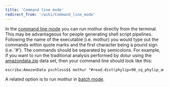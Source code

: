 ```yaml
---
title: 'Command line mode'
redirect_from: '/wiki/Command_line_mode'
---
```

In the [command line mode](command_line_mode) you can run
mothur directly from the terminal. This may be advantageous for people
generating shell script pipelines. Following the name of the executable
(i.e. mothur) you would type out the commands within quote marks and the
first character being a pound sign (i.e. \'\#\'). The commands should be
separated by semicolons. For example, if you want to run the traditional
analysis performed by dotur using the
[amazondata.zip](https://mothur.s3.us-east-2.amazonaws.com/wiki/amazondata.zip) data set, then your
command line should look like this:

    escriba:AmazonData pschloss$$ mothur "#read.dist(phylip=98_sq_phylip_amazon.dist, cutoff=0.1); cluster(); collect.single(); rarefaction.single()"

A related option is to run mothur in [batch
mode](batch_mode).
